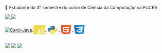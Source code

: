 
📕 Estudante do 3° semestre do curso de Ciência da Computação na PUCRS

<div>
  <a href="https://github.com/carolina-kowaluk">
  <img height="160em" src="https://github-readme-stats.vercel.app/api?username=carolina-kowaluk&show_icons=true&theme=dark&include_all_commits=true&count_private=true"/>
  <img height="160em" src="https://github-readme-stats.vercel.app/api/top-langs/?username=carolina-kowaluk&layout=compact&langs_count=7&theme=dark"/>
</div>

<div style="display: inline_block"><br>
<img align="center" alt="Carol-Java" height="30" width="40" src="https://cdn.jsdelivr.net/gh/devicons/devicon/icons/java/java-plain.svg">
<img align="center" alt="Carol-Js" height="30" width="40" src="https://raw.githubusercontent.com/devicons/devicon/master/icons/javascript/javascript-plain.svg">
<img align="center" alt="Carol-Python" height="30" width="40" src="https://raw.githubusercontent.com/devicons/devicon/master/icons/python/python-original.svg">
<img align="center" alt="Carol-HTML" height="30" width="40" src="https://raw.githubusercontent.com/devicons/devicon/master/icons/html5/html5-original.svg">
<img align="center" alt="Carol-CSS" height="30" width="40" src="https://raw.githubusercontent.com/devicons/devicon/master/icons/css3/css3-original.svg">
</div>
  
##

<div> 
<a href = "mailto:carolina.kowaluk@gmail.com"><img src="https://img.shields.io/badge/-Gmail-%23333?style=for-the-badge&logo=gmail&logoColor=white" target="_blank"></a>
<a href="https://www.linkedin.com/in/carolina-kowaluk-26670824a/" target="_blank"><img src="https://img.shields.io/badge/-LinkedIn-%230077B5?style=for-the-badge&logo=linkedin&logoColor=white" target="_blank"></a>
<a href="https://discordapp.com/users/carolina_kowaluk#0343" target="_blank"><img src="https://img.shields.io/badge/Discord-7289DA?style=for-the-badge&logo=discord&logoColor=white" target="_blank"></a> 
</div>
 
<!--![Snake animation](https://github.com/carolina-kowaluk/carolina-kowaluk/blob/output/github-contribution-grid-snake.svg)-->
